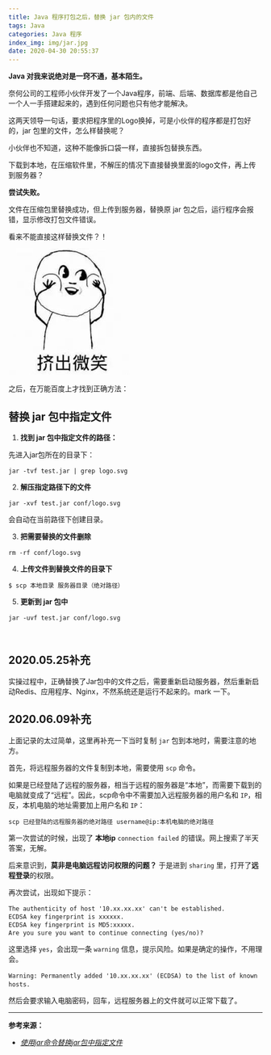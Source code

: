 ```yaml
---
title: Java 程序打包之后，替换 jar 包内的文件
tags: Java
categories: Java 程序
index_img: img/jar.jpg
date: 2020-04-30 20:55:37
---
```



**Java 对我来说绝对是一窍不通，基本陌生。**

<!-- more -->

奈何公司的工程师小伙伴开发了一个Java程序，前端、后端、数据库都是他自己一个人一手搭建起来的，遇到任何问题也只有他才能解决。

这两天领导一句话，要求把程序里的Logo换掉，可是小伙伴的程序都是打包好的，jar 包里的文件，怎么样替换呢？

小伙伴也不知道，这种不能像拆口袋一样，直接拆包替换东西。

下载到本地，在压缩软件里，不解压的情况下直接替换里面的logo文件，再上传到服务器？

**尝试失败。**

文件在压缩包里替换成功，但上传到服务器，替换原 jar 包之后，运行程序会报错，显示修改打包文件错误。

看来不能直接这样替换文件？！

![wunai](/img/wunai.jpg)

之后，在万能百度上才找到正确方法：

## 替换 jar 包中指定文件

1. **找到 jar 包中指定文件的路径：**

先进入jar包所在的目录下：

```
jar -tvf test.jar | grep logo.svg
```

2. **解压指定路径下的文件**

```
jar -xvf test.jar conf/logo.svg
```

会自动在当前路径下创建目录。

3. **把需要替换的文件删除**

```
rm -rf conf/logo.svg
```

4. **上传文件到替换文件的目录下**

```terminal
$ scp 本地目录 服务器目录（绝对路径）
```

5. **更新到 jar 包中**

```
jar -uvf test.jar conf/logo.svg
```

<br>

## 2020.05.25补充

实操过程中，正确替换了Jar包中的文件之后，需要重新启动服务器，然后重新启动Redis、应用程序、Nginx，不然系统还是运行不起来的。mark 一下。

## 2020.06.09补充

上面记录的太过简单，这里再补充一下当时复制 `jar` 包到本地时，需要注意的地方。

首先，将远程服务器的文件复制到本地，需要使用 `scp` 命令。

如果是已经登陆了远程的服务器，相当于远程的服务器是“本地”，而需要下载到的电脑就变成了“远程”。因此，scp命令中不需要加入远程服务器的用户名和 `IP`，相反，本机电脑的地址需要加上用户名和 `IP`：

```
scp 已经登陆的远程服务器的绝对路径 username@ip:本机电脑的绝对路径
```

第一次尝试的时候，出现了 **本地ip** `connection failed` 的错误。网上搜索了半天答案，无解。

后来意识到，**莫非是电脑远程访问权限的问题？** 于是进到 `sharing` 里，打开了**远程登录**的权限。

再次尝试，出现如下提示：

```
The authenticity of host '10.xx.xx.xx' can't be established.
ECDSA key fingerprint is xxxxxx.
ECDSA key fingerprint is MD5:xxxxx.
Are you sure you want to continue connecting (yes/no)? 
```

这里选择 `yes`，会出现一条 `warning` 信息，提示风险。如果是确定的操作，不用理会。

`Warning: Permanently added '10.xx.xx.xx' (ECDSA) to the list of known hosts.`

然后会要求输入电脑密码，回车，远程服务器上的文件就可以正常下载了。

---

**参考来源：**

- *[使用jar命令替换jar包中指定文件](https://blog.csdn.net/u011817217/article/details/92411009)*